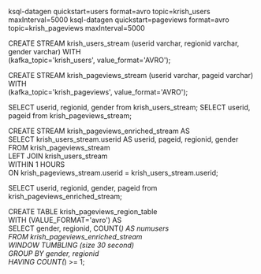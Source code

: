 

ksql-datagen quickstart=users format=avro topic=krish_users maxInterval=5000
ksql-datagen quickstart=pageviews format=avro topic=krish_pageviews maxInterval=5000



CREATE STREAM krish_users_stream (userid varchar, regionid varchar, gender varchar) WITH \
(kafka_topic='krish_users', value_format='AVRO');


CREATE STREAM krish_pageviews_stream (userid varchar, pageid varchar) WITH \
(kafka_topic='krish_pageviews', value_format='AVRO');


SELECT userid, regionid, gender from krish_users_stream;
SELECT userid, pageid from krish_pageviews_stream;



CREATE STREAM krish_pageviews_enriched_stream AS \
SELECT krish_users_stream.userid AS userid, pageid, regionid, gender \
FROM krish_pageviews_stream \
LEFT JOIN krish_users_stream \
  WITHIN 1 HOURS \
  ON krish_pageviews_stream.userid = krish_users_stream.userid;

SELECT userid, regionid, gender, pageid from krish_pageviews_enriched_stream;


CREATE TABLE krish_pageviews_region_table \
        WITH (VALUE_FORMAT='avro') AS \
        SELECT gender, regionid, COUNT(*) AS numusers \
        FROM krish_pageviews_enriched_stream \
        WINDOW TUMBLING (size 30 second) \
        GROUP BY gender, regionid \
        HAVING COUNT(*) >= 1;
